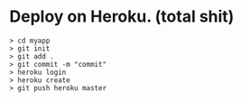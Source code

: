# Deploy on Heroku. (total shit)

```
> cd myapp
> git init
> git add .
> git commit -m "commit"
> heroku login
> heroku create
> git push heroku master
```
